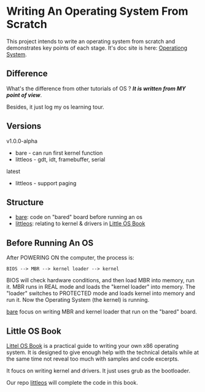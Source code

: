 Writing An Operating System From Scratch
========================================

This project intends to write an operating system from scratch
and demonstrates key points of each stage.
It's doc site is here:
[Operationg System](https://hzget.github.io/notes/os/).

Difference
----------

What's the difference from other tutorials of OS ?
***It is written from MY point of view***.

Besides, it just log my os learning tour.

Versions
--------

v1.0.0-alpha

 * bare - can run first kernel function
 * littleos - gdt, idt, framebuffer, serial

latest

 * littleos - support paging

Structure
---------

* [bare](./bare): code on "bared" board before running an os
* [littleos](./littleos): relating to kernel & drivers
in [Little OS Book][littleosbook]

Before Running An OS
--------------------

After POWERING ON the computer, the process is:

    BIOS --> MBR --> kernel loader --> kernel

BIOS will check hardware conditions, and then load MBR into memory,
run it.
MBR runs in REAL mode and loads the "kernel loader" into memory.
The "loader" switches to PROTECTED mode and loads kernel
into memory and run it. Now the Operating System (the kernel) is running.

[bare](./bare) focus on writing MBR and kernel loader that
run on the "bared" board. 

Little OS Book
--------------

[Littel OS Book][littleosbook] is a practical guide to writing
your own x86 operating system. It is designed to give enough help
with the technical details while at the same time not reveal
too much with samples and code excerpts.

It foucs on writing kernel and drivers. It just uses grub as
the bootloader.

Our repo [littleos](./littleos) will complete the code in this book.

[littleosbook]: https://littleosbook.github.io/
